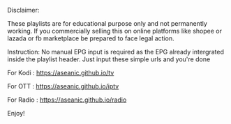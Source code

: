 Disclaimer:

These playlists are for educational purpose only and not permanently working. If you commercially selling this on online platforms like shopee or lazada or fb marketplace be prepared to face legal action.

Instruction:
No manual EPG input is required as the EPG already intergrated inside the playlist header. Just input these simple urls and you're done 

For Kodi : https://aseanic.github.io/tv

For OTT : https://aseanic.github.io/iptv

For Radio : https://aseanic.github.io/radio

Enjoy!
